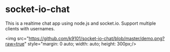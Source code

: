 # socket-io-chat

This is a realtime chat app using node.js and socket.io. Support multiple clients with usernames.

<img src="https://github.com/k9101/socket-io-chat/blob/master/demo.png?raw=true" style="margin: 0 auto; width: auto; height: 300px;/>
